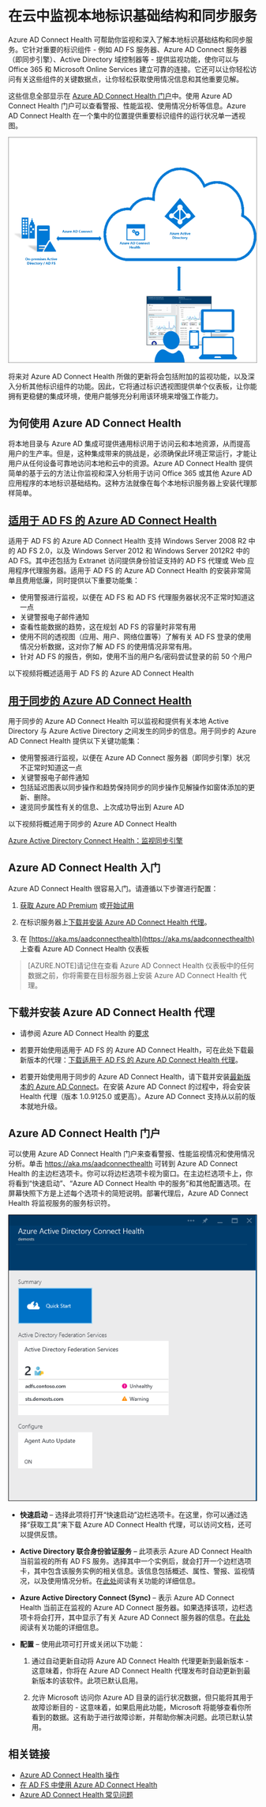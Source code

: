 <properties 
	pageTitle="在云中监视本地标识基础结构" 
	description="本页介绍 Azure AD Connect Health 是什么，以及为何要使用它。" 
	services="active-directory" 
	documentationCenter="" 
	authors="billmath" 
	manager="stevenpo" 
	editor="curtand"/>

<tags 
	ms.service="active-directory"  
	ms.date="03/21/2016"
	wacn.date="04/06/2016"/>

# 在云中监视本地标识基础结构和同步服务

Azure AD Connect Health 可帮助你监视和深入了解本地标识基础结构和同步服务。它针对重要的标识组件 - 例如 AD FS 服务器、Azure AD Connect 服务器（即同步引擎）、Active Directory 域控制器等 - 提供监视功能，使你可以与 Office 365 和 Microsoft Online Services 建立可靠的连接。它还可以让你轻松访问有关这些组件的关键数据点，让你轻松获取使用情况信息和其他重要见解。

这些信息全部显示在 [Azure AD Connect Health 门户](https://aka.ms/aadconnecthealth)中。使用 Azure AD Connect Health 门户可以查看警报、性能监视、使用情况分析等信息。Azure AD Connect Health 在一个集中的位置提供重要标识组件的运行状况单一透视图。

![什么是 Azure AD Connect Health](./media/active-directory-aadconnect-health/aadconnecthealth2.png)

将来对 Azure AD Connect Health 所做的更新将会包括附加的监视功能，以及深入分析其他标识组件的功能。因此，它将通过标识透视图提供单个仪表板，让你能拥有更稳健的集成环境，使用户能够充分利用该环境来增强工作能力。

<!-- <center>![What is Azure AD Connect Health](./media/active-directory-aadconnect-health/logo1.png)</center> -->

## 为何使用 Azure AD Connect Health

将本地目录与 Azure AD 集成可提供通用标识用于访问云和本地资源，从而提高用户的生产率。但是，这种集成带来的挑战是，必须确保此环境正常运行，才能让用户从任何设备可靠地访问本地和云中的资源。Azure AD Connect Health 提供简单的基于云的方法让你监视和深入分析用于访问 Office 365 或其他 Azure AD 应用程序的本地标识基础结构。这种方法就像在每个本地标识服务器上安装代理那样简单。

## [适用于 AD FS 的 Azure AD Connect Health](/documentation/articles/active-directory-aadconnect-health-adfs)

适用于 AD FS 的 Azure AD Connect Health 支持 Windows Server 2008 R2 中的 AD FS 2.0，以及 Windows Server 2012 和 Windows Server 2012R2 中的 AD FS。其中还包括为 Extranet 访问提供身份验证支持的 AD FS 代理或 Web 应用程序代理服务器。适用于 AD FS 的 Azure AD Connect Health 的安装非常简单且费用低廉，同时提供以下重要功能集：

- 使用警报进行监视，以便在 AD FS 和 AD FS 代理服务器状况不正常时知道这一点
- 关键警报电子邮件通知
- 查看性能数据的趋势，这在规划 AD FS 的容量时非常有用
- 使用不同的透视图（应用、用户、网络位置等）了解有关 AD FS 登录的使用情况分析数据，这对你了解 AD FS 的使用情况非常有用。
- 针对 AD FS 的报告，例如，使用不当的用户名/密码尝试登录的前 50 个用户

以下视频将概述适用于 AD FS 的 Azure AD Connect Health



## [用于同步的 Azure AD Connect Health](/documentation/articles/active-directory-aadconnect-health-sync)
用于同步的 Azure AD Connect Health 可以监视和提供有关本地 Active Directory 与 Azure Active Directory 之间发生的同步的信息。用于同步的 Azure AD Connect Health 提供以下关键功能集：

- 使用警报进行监视，以便在 Azure AD Connect 服务器（即同步引擎）状况不正常时知道这一点
- 关键警报电子邮件通知
- 包括延迟图表以同步操作和趋势保持同步的同步操作见解操作如窗体添加的更新、删除。
- 速览同步属性有关的信息、上次成功导出到 Azure AD

以下视频将概述用于同步的 Azure AD Connect Health

[Azure Active Directory Connect Health：监视同步引擎](https://channel9.msdn.com/Series/Azure-Active-Directory-Videos-Demos/Azure-Active-Directory-Connect-Health-Monitoring-the-sync-engine)


## Azure AD Connect Health 入门
Azure AD Connect Health 很容易入门。请遵循以下步骤进行配置：

1. [获取 Azure AD Premium](/documentation/articles/active-directory-get-started-premium) 或[开始试用](https://azure.microsoft.com/trial/get-started-active-directory/)

2. 在标识服务器上[下载并安装 Azure AD Connect Health 代理](#download-and-install-azure-ad-connect-health-agent)。

3. 在 [https://aka.ms/aadconnecthealth](https://aka.ms/aadconnecthealth) 上查看 Azure AD Connect Health 仪表板

>[AZURE.NOTE]请记住在查看 Azure AD Connect Health 仪表板中的任何数据之前，你将需要在目标服务器上安装 Azure AD Connect Health 代理。

## 下载并安装 Azure AD Connect Health 代理

- 请参阅 Azure AD Connect Health 的[要求](/documentation/articles/active-directory-aadconnect-health-agent-install#Requirements)

- 若要开始使用适用于 AD FS 的 Azure AD Connect Health，可在此处下载最新版本的代理：[下载适用于 AD FS 的 Azure AD Connect Health 代理](http://go.microsoft.com/fwlink/?LinkID=518973)。
[](active-directory-aadconnect-health-agent-install.md#installing-the-azure-ad-connect-health-agent-for-ad-fs)

- 若要开始使用用于同步的 Azure AD Connect Health，请下载并安装[最新版本的 Azure AD Connect](http://go.microsoft.com/fwlink/?linkid=615771)。在安装 Azure AD Connect 的过程中，将会安装 Health 代理（版本 1.0.9125.0 或更高）。Azure AD Connect 支持从以前的版本就地升级。


## Azure AD Connect Health 门户
可以使用 Azure AD Connect Health 门户来查看警报、性能监视情况和使用情况分析。单击 https://aka.ms/aadconnecthealth 可转到 Azure AD Connect Health 的主边栏选项卡。你可以将边栏选项卡视为窗口。在主边栏选项卡上，你将看到“快速启动”、“Azure AD Connect Health 中的服务”和其他配置选项。在屏幕快照下方是上述每个选项卡的简短说明。部署代理后，Azure AD Connect Health 将监视服务的服务标识符。

![Azure AD Connect Health 门户](./media/active-directory-aadconnect-health/portal2.png)

- **快速启动** – 选择此项将打开“快速启动”边栏选项卡。在这里，你可以通过选择“获取工具”来下载 Azure AD Connect Health 代理，可以访问文档，还可以提供反馈。

- **Active Directory 联合身份验证服务** – 此项表示 Azure AD Connect Health 当前监视的所有 AD FS 服务。选择其中一个实例后，就会打开一个边栏选项卡，其中包含该服务实例的相关信息。该信息包括概述、属性、警报、监视情况，以及使用情况分析。在[此处](active-directory-aadconnect-health-adfs.md)阅读有关功能的详细信息。

- **Azure Active Directory Connect (Sync)** – 表示 Azure AD Connect Health 当前正在监视的 Azure AD Connect 服务器。如果选择该项，边栏选项卡将会打开，其中显示了有关 Azure AD Connect 服务器的信息。在[此处](active-directory-aadconnect-health-sync.md)阅读有关功能的详细信息。

- **配置** – 使用此项可打开或关闭以下功能：

	1. 通过自动更新自动将 Azure AD Connect Health 代理更新到最新版本 - 这意味着，你将在 Azure AD Connect Health 代理发布时自动更新到最新版本的该软件。此项已默认启用。

	2. 允许 Microsoft 访问你 Azure AD 目录的运行状况数据，但只能将其用于故障诊断目的 - 这意味着，如果启用此功能，Microsoft 将能够查看你所看到的数据。这有助于进行故障诊断，并帮助你解决问题。此项已默认禁用。


## 相关链接

* [Azure AD Connect Health 操作](/documentation/articles/active-directory-aadconnect-health-operations)
* [在 AD FS 中使用 Azure AD Connect Health](/documentation/articles/active-directory-aadconnect-health-adfs)
* [Azure AD Connect Health 常见问题](/documentation/articles/active-directory-aadconnect-health-faq)
 

<!---HONumber=Mooncake_0405_2016-->